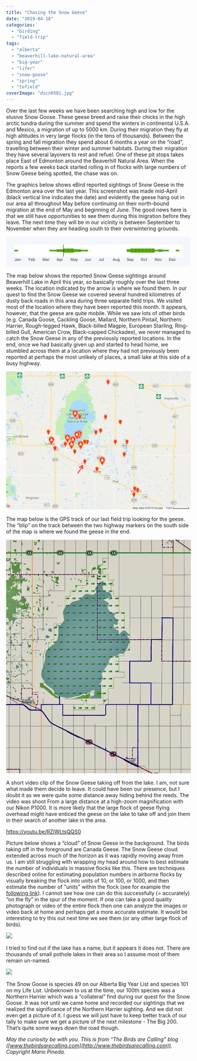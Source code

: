 ```yaml
---
title: "Chasing the Snow Geese"
date: "2019-04-18"
categories: 
  - "birding"
  - "field-trip"
tags: 
  - "alberta"
  - "beaverhill-lake-natural-area"
  - "big-year"
  - "lifer"
  - "snow-goose"
  - "spring"
  - "tofield"
coverImage: "dscn0581.jpg"
---
```


Over the last few weeks we have been searching high and low for the elusive Snow Goose. These geese breed and raise their chicks in the high arctic tundra during the summer and spend the winters in continental U.S.A. and Mexico, a migration of up to 5000 km. During their migration they fly at high altitudes in very large flocks (in the tens of thousands). Between the spring and fall migration they spend about 6 months a year on the “road”, travelling between their winter and summer habitats. During their migration they have several layovers to rest and refuel. One of these pit stops takes place East of Edmonton around the Beaverhill Natural Area. When the reports a few weeks back started rolling in of flocks with large numbers of Snow Geese being spotted, the chase was on.

The graphics below shows eBird reported sightings of Snow Geese in the Edmonton area over the last year. This screenshot was made mid-April (black vertical line indicates the date) and evidently the geese hang out in our area all throughout May before continuing on their north-bound migration at the end of May and beginning of June. The good news here is that we still have opportunities to see them during this migration before they leave. The next time they will be in our vicinity is between September to November when they are heading south to their overwintering grounds.

![](images/12a1fd13-5038-41b2-8939-d798d72718ad.jpeg)

The map below shows the reported Snow Geese sightings around Beaverhill Lake in April this year, so basically roughly over the last three weeks. The location indicated by the arrow is where we found them. In our quest to find the Snow Geese we covered several hundred kilometres of dusty back roads in this area during three separate field trips. We visited most of the location where they have been reported this month. It appears, however, that the geese are quite mobile. While we saw lots of other birds (e.g. Canada Goose, Cackling Goose, Mallard, Northern Pintail, Northern Harrier, Rough-legged Hawk, Black-billed Magpie, European Starling, Ring-billed Gull, American Crow, Black-capped Chickadee), we never managed to catch the Snow Geese in any of the previously reported locations. In the end, once we had basically given up and started to head home, we stumbled across them at a location where they had not previously been reported at perhaps the most unlikely of places, a small lake at this side of a busy highway.

![](images/9e9d7227-4fdc-4ef4-9859-80a66d358439.jpeg)

The map below is the GPS track of our last field trip looking for the geese. The “blip” on the track between the two highway markers on the south side of the map is where we found the geese in the end.

![](images/4e8e9444-55bc-4185-9f16-9518e4b9c9e1.jpeg)

A short video clip of the Snow Geese taking off from the lake. I am, not sure what made them decide to leave. It could have been our presence, but I doubt it as we were quite some distance away hiding behind the reeds. The video was shoot From a large distance at a high-zoom magnification with our Nikon P1000. It is more likely that the large flock of geese flying overhead might have enticed the geese on the lake to take off and join them in their search of another lake in the area.

https://youtu.be/RZlWLtsQQS0

Picture below shows a “cloud” of Snow Geese in the background. The birds taking off in the foreground are Canada Geese. The Snow Geese cloud extended across much of the horizon as it was rapidly moving away from us. I am still struggling with wrapping my head around how to best estimate the number of individuals in massive flocks like this. There are techniques described online for estimating population numbers in airborne flocks by visually breaking the flock into units of 10, or 100, or 1000, and then estimate the number of "units" within the flock (see for example the [following link](https://www.fws.gov/waterfowlsurveys/forms/counting.jsp?menu=counting)). I cannot see how one can do this successfully (= accurately) “on the fly” in the spur of the moment. If one can take a good quality photograph or video of the entire flock then one can analyze the images or video back at home and perhaps get a more accurate estimate. It would be interesting to try this out next time we see them (or any other large flock of birds).

![](images/ab054365-9a65-4133-822b-af73742819df.jpeg)

I tried to find out if the lake has a name, but it appears it does not. There are thousands of small pothole lakes in their area so I assume most of them remain un-named.

![](images/c3ffb72a-67be-4498-b4cb-e4a3a9429fd2.jpeg)

The Snow Goose is species 49 on our Alberta Big Year List and species 101 on my Life List. Unbeknown to us at the time, our 100th species was a Northern Harrier which was a “collateral” find during our quest for the Snow Goose. It was not until we came home and recorded our sightings that we realized the significance of the Northern Harrier sighting. And we did not even get a picture of it. I guess we will just have to keep better track of our tally to make sure we get a picture of the next milestone - The Big 200. That’s quite some ways down the road though.

﻿_May the curiosity be with you. This is from “The Birds are Calling” blog ([www.thebirdsarecalling.com](http://www.thebirdsarecalling.com)). Copyright Mario Pineda._
